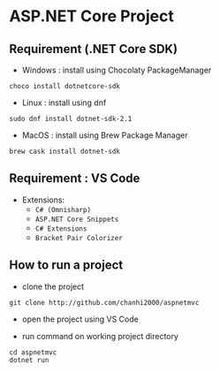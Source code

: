 # ASP.NET Core Project

## Requirement (.NET Core SDK)
 - Windows : install using Chocolaty PackageManager
```terminal
choco install dotnetcore-sdk
```

 - Linux : install using dnf
```terminal
sudo dnf install dotnet-sdk-2.1
```

 - MacOS : install using Brew Package Manager
```terminal
brew cask install dotnet-sdk
```

## Requirement : VS Code
 - Extensions:
   - `C# (Omnisharp)`
   - `ASP.NET Core Snippets`
   - `C# Extensions`
   - `Bracket Pair Colorizer`

## How to run a project
 - clone the project
```terminal
git clone http://github.com/chanhi2000/aspnetmvc
```
- open the project using VS Code

- run command on working project directory
```terminal
cd aspnetmvc
dotnet run
```
